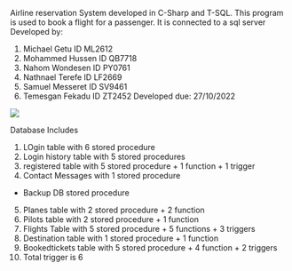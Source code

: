 Airline reservation System developed in C-Sharp and T-SQL.
This program is used to book a flight for a passenger. It is connected to a sql server
Developed by:
1. Michael Getu 	  ID ML2612 
2. Mohammed Hussen 	ID QB7718 
3. Nahom Wondesen 	ID PY0761
4. Nathnael Terefe 	ID LF2669
5. Samuel Messeret 	ID SV9461 
6. Temesgan Fekadu 	ID ZT2452
Developed due: 27/10/2022

<a href="https://files.fm/f/cczy3huu6"><img src="https://files.fm/thumb_show.php?i=cczy3huu6"></a>

Database Includes
1. LOgin table with 6 stored procedure
2. Login history table with 5 stored procedures
3. registered table with 5 stored procedure + 1 function + 1 trigger
4. Contact Messages with 1 stored procedure
+ Backup DB stored procedure
5. Planes table with 2 stored procedure + 2 function
6. Pilots table with 2 stored procedure + 1 function
7. Flights Table with 5 stored procedure + 5 functions + 3 triggers
8. Destination table with 1 stored procedure + 1 function
9. Bookedtickets table with 5 stored procedure + 4 function + 2 triggers
10. Total trigger is 6

